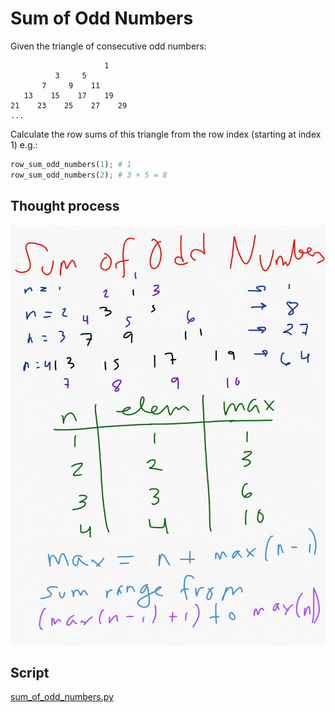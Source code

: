 # Sum of Odd Numbers

Given the triangle of consecutive odd numbers: 

```
				     1
          3     5
       7     9    11
   13    15    17    19
21    23    25    27    29
...
```

Calculate the row sums of this triangle from the row index (starting at index 1) e.g.:

```python
row_sum_odd_numbers(1); # 1
row_sum_odd_numbers(2); # 3 + 5 = 8
```

## Thought process

![icon](images/SumOfOddNumbers.png)



## Script

[sum_of_odd_numbers.py](https://github.com/nestorivanmo/Codewars/tree/master/Python/Scripts/SumOfOddNumbers/sum_of_odd_numbers.py)

